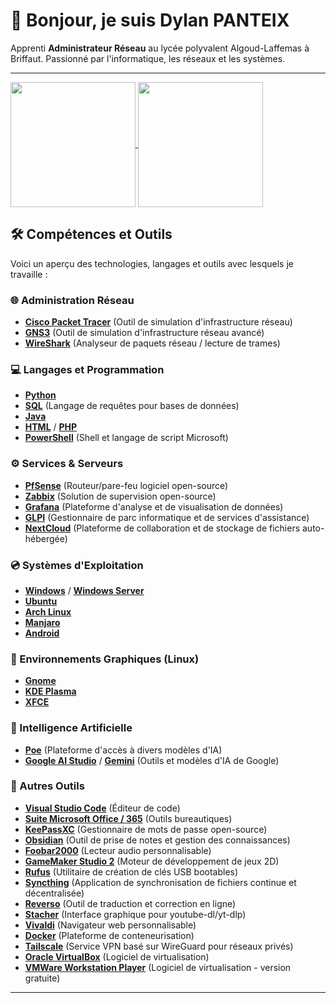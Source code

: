 # 👋 Bonjour, je suis Dylan PANTEIX

Apprenti **Administrateur Réseau** au lycée polyvalent Algoud-Laffemas à Briffaut. Passionné par l'informatique, les réseaux et les systèmes.

---

<a href="https://github.com/PanteixD/github-readme-stats">
  <img height=200 align="center" src="https://github-readme-stats.vercel.app/api?username=PanteixD" />
</a>
<a href="https://github.com/PanteixD/convoychat">
  <img height=200 align="center" src="https://github-readme-stats.vercel.app/api/top-langs?username=PanteixD&layout=compact&langs_count=8&card_width=320" />
</a>

## 🛠️ Compétences et Outils

Voici un aperçu des technologies, langages et outils avec lesquels je travaille :

### 🌐 Administration Réseau
*   <a href="https://www.netacad.com/courses/packet-tracer" target="_blank">**Cisco Packet Tracer**</a> (Outil de simulation d'infrastructure réseau)
*   <a href="https://www.gns3.com/" target="_blank">**GNS3**</a> (Outil de simulation d'infrastructure réseau avancé)
*   <a href="https://www.wireshark.org/" target="_blank">**WireShark**</a> (Analyseur de paquets réseau / lecture de trames)

### 💻 Langages et Programmation
*   <a href="https://www.python.org/" target="_blank">**Python**</a>
*   <a href="https://fr.wikipedia.org/wiki/SQL" target="_blank">**SQL**</a> (Langage de requêtes pour bases de données)
*   <a href="https://www.java.com/" target="_blank">**Java**</a>
*   <a href="https://developer.mozilla.org/fr/docs/Web/HTML" target="_blank">**HTML**</a> / <a href="https://www.php.net/" target="_blank">**PHP**</a>
*   <a href="https://learn.microsoft.com/fr-fr/powershell/" target="_blank">**PowerShell**</a> (Shell et langage de script Microsoft)

### ⚙️ Services & Serveurs
*   <a href="https://www.pfsense.org/" target="_blank">**PfSense**</a> (Routeur/pare-feu logiciel open-source)
*   <a href="https://www.zabbix.com/" target="_blank">**Zabbix**</a> (Solution de supervision open-source)
*   <a href="https://grafana.com/" target="_blank">**Grafana**</a> (Plateforme d'analyse et de visualisation de données)
*   <a href="https://glpi-project.org/fr/" target="_blank">**GLPI**</a> (Gestionnaire de parc informatique et de services d'assistance)
*   <a href="https://nextcloud.com/" target="_blank">**NextCloud**</a> (Plateforme de collaboration et de stockage de fichiers auto-hébergée)

### 💿 Systèmes d'Exploitation
*   <a href="https://www.microsoft.com/windows/" target="_blank">**Windows**</a> / <a href="https://www.microsoft.com/fr-fr/windows-server" target="_blank">**Windows Server**</a>
*   <a href="https://ubuntu.com/download/desktop" target="_blank">**Ubuntu**</a>
*   <a href="https://archlinux.org/" target="_blank">**Arch Linux**</a>
*   <a href="https://manjaro.org/" target="_blank">**Manjaro**</a>
*   <a href="https://www.android.com/" target="_blank">**Android**</a>

### 🎨 Environnements Graphiques (Linux)
*   <a href="https://www.gnome.org/" target="_blank">**Gnome**</a>
*   <a href="https://kde.org/plasma-desktop/" target="_blank">**KDE Plasma**</a>
*   <a href="https://www.xfce.org/" target="_blank">**XFCE**</a>

### 🤖 Intelligence Artificielle
*   <a href="https://poe.com/" target="_blank">**Poe**</a> (Plateforme d'accès à divers modèles d'IA)
*   <a href="https://aistudio.google.com/" target="_blank">**Google AI Studio**</a> / <a href="https://gemini.google.com/" target="_blank">**Gemini**</a> (Outils et modèles d'IA de Google)

### 🔧 Autres Outils
*   <a href="https://code.visualstudio.com/" target="_blank">**Visual Studio Code**</a> (Éditeur de code)
*   <a href="https://www.microsoft.com/fr-fr/microsoft-365" target="_blank">**Suite Microsoft Office / 365**</a> (Outils bureautiques)
*   <a href="https://keepassxc.org/" target="_blank">**KeePassXC**</a> (Gestionnaire de mots de passe open-source)
*   <a href="https://obsidian.md/" target="_blank">**Obsidian**</a> (Outil de prise de notes et gestion des connaissances)
*   <a href="https://www.foobar2000.org/" target="_blank">**Foobar2000**</a> (Lecteur audio personnalisable)
*   <a href="https://gamemaker.io/fr" target="_blank">**GameMaker Studio 2**</a> (Moteur de développement de jeux 2D)
*   <a href="https://rufus.ie/fr/" target="_blank">**Rufus**</a> (Utilitaire de création de clés USB bootables)
*   <a href="https://syncthing.net/" target="_blank">**Syncthing**</a> (Application de synchronisation de fichiers continue et décentralisée)
*   <a href="https://www.reverso.net/text_translation.aspx?lang=FR" target="_blank">**Reverso**</a> (Outil de traduction et correction en ligne)
*   <a href="https://stacher.io/" target="_blank">**Stacher**</a> (Interface graphique pour youtube-dl/yt-dlp)
*   <a href="https://vivaldi.com/fr/" target="_blank">**Vivaldi**</a> (Navigateur web personnalisable)
*   <a href="https://www.docker.com/" target="_blank">**Docker**</a> (Plateforme de conteneurisation)
*   <a href="https://tailscale.com/" target="_blank">**Tailscale**</a> (Service VPN basé sur WireGuard pour réseaux privés)
*   <a href="https://www.virtualbox.org/" target="_blank">**Oracle VirtualBox**</a> (Logiciel de virtualisation)
*   <a href="https://www.vmware.com/products/workstation-player.html" target="_blank">**VMWare Workstation Player**</a> (Logiciel de virtualisation - version gratuite)

---
